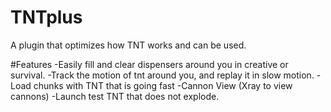 # TNTplus
A plugin that optimizes how TNT works and can be used.

#Features
-Easily fill and clear dispensers around you in creative or survival. 
-Track the motion of tnt around you, and replay it in slow motion. 
-Load chunks with TNT that is going fast
-Cannon View (Xray to view cannons)
-Launch test TNT that does not explode. 
